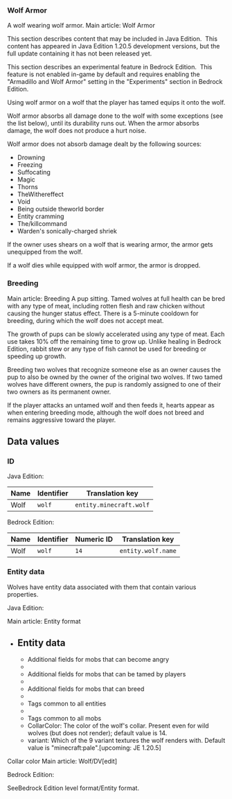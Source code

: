 ### Wolf Armor
A wolf wearing wolf armor.
Main article: Wolf Armor

  

This section describes content that may be included in Java Edition. 
This content has appeared in Java Edition 1.20.5 development versions, but the full update containing it has not been released yet.



  

This section describes an experimental feature in Bedrock Edition. 
This feature is not enabled in-game by default and requires enabling the "Armadillo and Wolf Armor" setting in the "Experiments" section in Bedrock Edition.


Using wolf armor on a wolf that the player has tamed equips it onto the wolf.

Wolf armor absorbs all damage done to the wolf with some exceptions (see the list below), until its durability runs out. When the armor absorbs damage, the wolf does not produce a hurt noise.

Wolf armor does not absorb damage dealt by the following sources:

- Drowning
- Freezing
- Suffocating
- Magic
- Thorns
- TheWithereffect
- Void
- Being outside theworld border
- Entity cramming
- The/killcommand
- Warden's sonically-charged shriek

If the owner uses shears on a wolf that is wearing armor, the armor gets unequipped from the wolf.

If a wolf dies while equipped with wolf armor, the armor is dropped.

### Breeding
Main article: Breeding
A pup sitting.
Tamed wolves at full health can be bred with any type of meat, including rotten flesh and raw chicken without causing the hunger status effect. There is a 5-minute cooldown for breeding, during which the wolf does not accept meat.

The growth of pups can be slowly accelerated using any type of meat. Each use takes 10% off the remaining time to grow up. Unlike healing in Bedrock Edition, rabbit stew or any type of fish cannot be used for breeding or speeding up growth.

Breeding two wolves that recognize someone else as an owner causes the pup to also be owned by the owner of the original two wolves. If two tamed wolves have different owners, the pup is randomly assigned to one of their two owners as its permanent owner.

If the player attacks an untamed wolf and then feeds it, hearts appear as when entering breeding mode, although the wolf does not breed and remains aggressive toward the player.

## Data values
### ID
Java Edition:

| Name | Identifier | Translation key         |
|------|------------|-------------------------|
| Wolf | `wolf`     | `entity.minecraft.wolf` |

Bedrock Edition:

| Name | Identifier | Numeric ID | Translation key    |
|------|------------|------------|--------------------|
| Wolf | `wolf`     | `14`       | `entity.wolf.name` |

### Entity data
Wolves have entity data associated with them that contain various properties.

Java Edition:

Main article: Entity format
- Entity data
	- 
	- Additional fields for mobs that can become angry
	- 
	- Additional fields for mobs that can be tamed by players
	- 
	- Additional fields for mobs that can breed
	- 
	- Tags common to all entities
	- 
	- Tags common to all mobs
	- CollarColor: The color of the wolf's collar. Present even for wild wolves (but does not render); default value is 14.
	- variant: Which of the 9 variant textures the wolf renders with. Default value is "minecraft:pale".‌[upcoming: JE 1.20.5]


Collar color
Main article: Wolf/DV[edit]

Bedrock Edition:

SeeBedrock Edition level format/Entity format.

